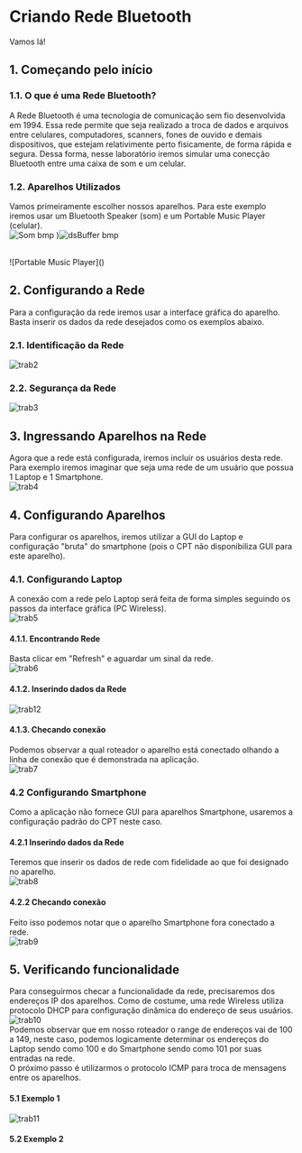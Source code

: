 # Criando Rede Bluetooth

Vamos lá!

## 1. Começando pelo início

### 1.1. O que é uma Rede Bluetooth?

A Rede Bluetooth é uma tecnologia de comunicação sem fio desenvolvida em 1994. Essa rede permite que seja realizado a troca de dados e arquivos entre celulares, computadores, scanners, fones de ouvido e demais dispositivos, que estejam relativimente perto fisicamente, de forma rápida e segura. Dessa forma, nesse laboratório iremos simular uma conecção Bluetooth entre uma caixa de som e um celular.

### 1.2. Aparelhos Utilizados

Vamos primeiramente escolher nossos aparelhos. Para este exemplo iremos usar um Bluetooth Speaker (som) e um Portable Music Player (celular). <br/>
![Som bmp](https://user-images.githubusercontent.com/106887744/175208806-122f10fa-c5e9-4b2e-9606-a8cb9489033d.png)
)![dsBuffer bmp](https://user-images.githubusercontent.com/106887744/175208991-e5a4a602-db40-4f89-af51-59e9adef9f0e.png)

<br/>
![Portable Music Player]()
<br/>

## 2. Configurando a Rede
Para a configuração da rede iremos usar a interface gráfica do aparelho. Basta inserir os dados da rede desejados como os exemplos abaixo.

### 2.1. Identificação da Rede
![trab2](https://user-images.githubusercontent.com/31890192/175184844-c696b495-77c1-4a3a-8bb8-a413bc0768f2.png)

### 2.2. Segurança da Rede
![trab3](https://user-images.githubusercontent.com/31890192/175184848-1fcdcd1e-e922-40f6-b8d7-753ca280e921.png)

## 3. Ingressando Aparelhos na Rede
Agora que a rede está configurada, iremos incluir os usuários desta rede. Para exemplo iremos imaginar que seja uma rede de um usuário que possua 1 Laptop e 1 Smartphone. <br/>
![trab4](https://user-images.githubusercontent.com/31890192/175185827-1081a88a-1176-407a-95cd-802f5415c02b.png)

## 4. Configurando Aparelhos
Para configurar os aparelhos, iremos utilizar a GUI do Laptop e configuração "bruta" do smartphone (pois o CPT não disponibiliza GUI para este aparelho).

### 4.1. Configurando Laptop
A conexão com a rede pelo Laptop será feita de forma simples seguindo os passos da interface gráfica (PC Wireless). <br/>
![trab5](https://user-images.githubusercontent.com/31890192/175187610-f4101eb6-b7e1-4c2f-ad67-b48e33789b73.png)

#### 4.1.1. Encontrando Rede
Basta clicar em "Refresh" e aguardar um sinal da rede.<br/>
![trab6](https://user-images.githubusercontent.com/31890192/175186965-0fe25654-6f5b-452f-bce6-5e4643c12d1c.png)

#### 4.1.2. Inserindo dados da Rede
![trab12](https://user-images.githubusercontent.com/31890192/175187718-23b50ef5-792f-48ec-bce0-f9ad6dc2650e.png)

#### 4.1.3. Checando conexão
Podemos observar a qual roteador o aparelho está conectado olhando a linha de conexão que é demonstrada na aplicação. <br/>
![trab7](https://user-images.githubusercontent.com/31890192/175186969-b47d700e-9f3a-4414-bbdd-99211f0e75a1.png)

### 4.2 Configurando Smartphone
Como a aplicação não fornece GUI para aparelhos Smartphone, usaremos a configuração padrão do CPT neste caso.<br/>

#### 4.2.1 Inserindo dados da Rede
Teremos que inserir os dados de rede com fidelidade ao que foi designado no aparelho.<br/>
![trab8](https://user-images.githubusercontent.com/31890192/175188134-5cea239b-726a-49d7-98ca-07a9b4620002.png)


#### 4.2.2 Checando conexão
Feito isso podemos notar que o aparelho Smartphone fora conectado a rede.<br/>
![trab9](https://user-images.githubusercontent.com/31890192/175188108-2c7cbe62-6f43-475d-b811-4bb2f3e77e26.png)

## 5. Verificando funcionalidade
Para conseguirmos checar a funcionalidade da rede, precisaremos dos endereços IP dos aparelhos. Como de costume, uma rede Wireless utiliza protocolo DHCP para
configuração dinâmica do endereço de seus usuários. <br/>
![trab10](https://user-images.githubusercontent.com/31890192/175188460-26e0c07c-ce9f-4cbc-906a-486502ea6470.png)<br/>
Podemos observar que em nosso roteador o range de endereços vai de 100 a 149, neste caso, podemos logicamente determinar os endereços do Laptop sendo como 100
e do Smartphone sendo como 101 por suas entradas na rede.<br/>
O próximo passo é utilizarmos o protocolo ICMP para troca de mensagens entre os aparelhos.<br/>

#### 5.1 Exemplo 1
![trab11](https://user-images.githubusercontent.com/31890192/175188802-a935d0a5-58ae-4650-8ed9-97d848f9a109.png)

#### 5.2 Exemplo 2
